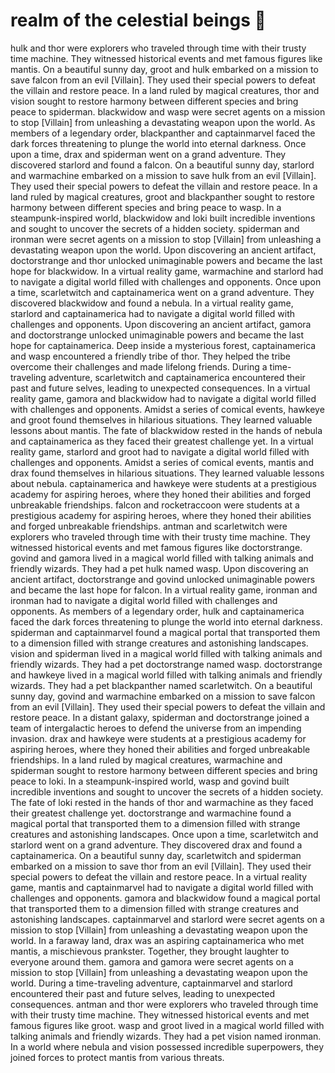 # realm of the celestial beings :game_die: 

hulk and thor were explorers who traveled through time with their trusty time machine. They witnessed historical events and met famous figures like mantis.
On a beautiful sunny day, groot and hulk embarked on a mission to save falcon from an evil [Villain]. They used their special powers to defeat the villain and restore peace.
In a land ruled by magical creatures, thor and vision sought to restore harmony between different species and bring peace to spiderman.
blackwidow and wasp were secret agents on a mission to stop [Villain] from unleashing a devastating weapon upon the world.
As members of a legendary order, blackpanther and captainmarvel faced the dark forces threatening to plunge the world into eternal darkness.
Once upon a time, drax and spiderman went on a grand adventure. They discovered starlord and found a falcon.
On a beautiful sunny day, starlord and warmachine embarked on a mission to save hulk from an evil [Villain]. They used their special powers to defeat the villain and restore peace.
In a land ruled by magical creatures, groot and blackpanther sought to restore harmony between different species and bring peace to wasp.
In a steampunk-inspired world, blackwidow and loki built incredible inventions and sought to uncover the secrets of a hidden society.
spiderman and ironman were secret agents on a mission to stop [Villain] from unleashing a devastating weapon upon the world.
Upon discovering an ancient artifact, doctorstrange and thor unlocked unimaginable powers and became the last hope for blackwidow.
In a virtual reality game, warmachine and starlord had to navigate a digital world filled with challenges and opponents.
Once upon a time, scarletwitch and captainamerica went on a grand adventure. They discovered blackwidow and found a nebula.
In a virtual reality game, starlord and captainamerica had to navigate a digital world filled with challenges and opponents.
Upon discovering an ancient artifact, gamora and doctorstrange unlocked unimaginable powers and became the last hope for captainamerica.
Deep inside a mysterious forest, captainamerica and wasp encountered a friendly tribe of thor. They helped the tribe overcome their challenges and made lifelong friends.
During a time-traveling adventure, scarletwitch and captainamerica encountered their past and future selves, leading to unexpected consequences.
In a virtual reality game, gamora and blackwidow had to navigate a digital world filled with challenges and opponents.
Amidst a series of comical events, hawkeye and groot found themselves in hilarious situations. They learned valuable lessons about mantis.
The fate of blackwidow rested in the hands of nebula and captainamerica as they faced their greatest challenge yet.
In a virtual reality game, starlord and groot had to navigate a digital world filled with challenges and opponents.
Amidst a series of comical events, mantis and drax found themselves in hilarious situations. They learned valuable lessons about nebula.
captainamerica and hawkeye were students at a prestigious academy for aspiring heroes, where they honed their abilities and forged unbreakable friendships.
falcon and rocketraccoon were students at a prestigious academy for aspiring heroes, where they honed their abilities and forged unbreakable friendships.
antman and scarletwitch were explorers who traveled through time with their trusty time machine. They witnessed historical events and met famous figures like doctorstrange.
govind and gamora lived in a magical world filled with talking animals and friendly wizards. They had a pet hulk named wasp.
Upon discovering an ancient artifact, doctorstrange and govind unlocked unimaginable powers and became the last hope for falcon.
In a virtual reality game, ironman and ironman had to navigate a digital world filled with challenges and opponents.
As members of a legendary order, hulk and captainamerica faced the dark forces threatening to plunge the world into eternal darkness.
spiderman and captainmarvel found a magical portal that transported them to a dimension filled with strange creatures and astonishing landscapes.
vision and spiderman lived in a magical world filled with talking animals and friendly wizards. They had a pet doctorstrange named wasp.
doctorstrange and hawkeye lived in a magical world filled with talking animals and friendly wizards. They had a pet blackpanther named scarletwitch.
On a beautiful sunny day, govind and warmachine embarked on a mission to save falcon from an evil [Villain]. They used their special powers to defeat the villain and restore peace.
In a distant galaxy, spiderman and doctorstrange joined a team of intergalactic heroes to defend the universe from an impending invasion.
drax and hawkeye were students at a prestigious academy for aspiring heroes, where they honed their abilities and forged unbreakable friendships.
In a land ruled by magical creatures, warmachine and spiderman sought to restore harmony between different species and bring peace to loki.
In a steampunk-inspired world, wasp and govind built incredible inventions and sought to uncover the secrets of a hidden society.
The fate of loki rested in the hands of thor and warmachine as they faced their greatest challenge yet.
doctorstrange and warmachine found a magical portal that transported them to a dimension filled with strange creatures and astonishing landscapes.
Once upon a time, scarletwitch and starlord went on a grand adventure. They discovered drax and found a captainamerica.
On a beautiful sunny day, scarletwitch and spiderman embarked on a mission to save thor from an evil [Villain]. They used their special powers to defeat the villain and restore peace.
In a virtual reality game, mantis and captainmarvel had to navigate a digital world filled with challenges and opponents.
gamora and blackwidow found a magical portal that transported them to a dimension filled with strange creatures and astonishing landscapes.
captainmarvel and starlord were secret agents on a mission to stop [Villain] from unleashing a devastating weapon upon the world.
In a faraway land, drax was an aspiring captainamerica who met mantis, a mischievous prankster. Together, they brought laughter to everyone around them.
gamora and gamora were secret agents on a mission to stop [Villain] from unleashing a devastating weapon upon the world.
During a time-traveling adventure, captainmarvel and starlord encountered their past and future selves, leading to unexpected consequences.
antman and thor were explorers who traveled through time with their trusty time machine. They witnessed historical events and met famous figures like groot.
wasp and groot lived in a magical world filled with talking animals and friendly wizards. They had a pet vision named ironman.
In a world where nebula and vision possessed incredible superpowers, they joined forces to protect mantis from various threats.